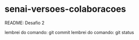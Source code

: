 # senai-versoes-colaboracoes

README: Desafio 2


lembrei do comando: git commit
lembrei do comando: git status

